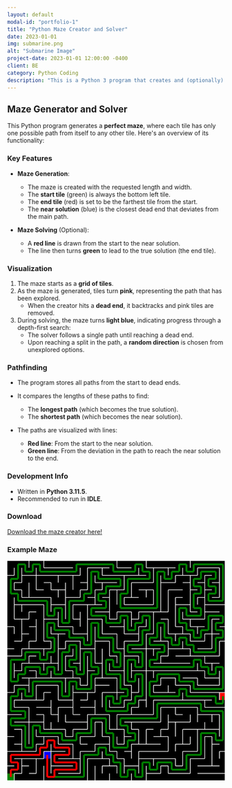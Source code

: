 ```yaml
---
layout: default
modal-id: "portfolio-1"
title: "Python Maze Creator and Solver"
date: 2023-01-01
img: submarine.png
alt: "Submarine Image"
project-date: 2023-01-01 12:00:00 -0400
client: BE
category: Python Coding
description: "This is a Python 3 program that creates and (optionally) solves a perfect maze"
---
```


## Maze Generator and Solver

This Python program generates a **perfect maze**, where each tile has only one possible path from itself to any other tile. Here's an overview of its functionality:

### Key Features
- **Maze Generation**:
  - The maze is created with the requested length and width.
  - The **start tile** (green) is always the bottom left tile.
  - The **end tile** (red) is set to be the farthest tile from the start.
  - The **near solution** (blue) is the closest dead end that deviates from the main path.

- **Maze Solving** (Optional):
  - A **red line** is drawn from the start to the near solution.
  - The line then turns **green** to lead to the true solution (the end tile).

### Visualization
1. The maze starts as a **grid of tiles**.
2. As the maze is generated, tiles turn **pink**, representing the path that has been explored.
   - When the creator hits a **dead end**, it backtracks and pink tiles are removed.
3. During solving, the maze turns **light blue**, indicating progress through a depth-first search:
   - The solver follows a single path until reaching a dead end.
   - Upon reaching a split in the path, a **random direction** is chosen from unexplored options.

### Pathfinding
- The program stores all paths from the start to dead ends.
- It compares the lengths of these paths to find:
  - The **longest path** (which becomes the true solution).
  - The **shortest path** (which becomes the near solution).
  
- The paths are visualized with lines:
  - **Red line**: From the start to the near solution.
  - **Green line**: From the deviation in the path to reach the near solution to the end.

### Development Info
- Written in **Python 3.11.5**.
- Recommended to run in **IDLE**.

### Download

[Download the maze creator here!](programs/maze-with-actual-docs.py)

### Example Maze
![Created and Solved Maze](img/portfolio/maze.png)

